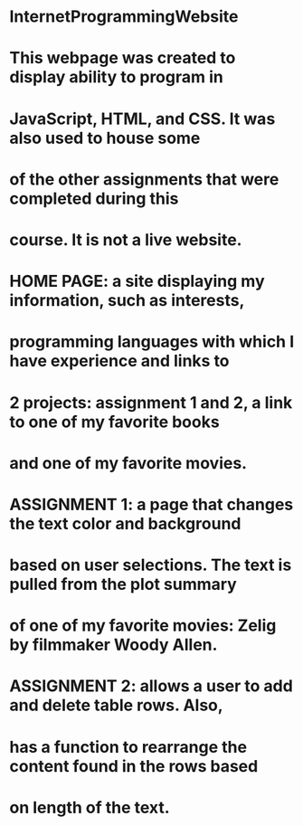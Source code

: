 # InternetProgrammingWebsite

# This webpage was created to display ability to program in
# JavaScript, HTML, and CSS. It was also used to house some
# of the other assignments that were completed during this
# course. It is not a live website.

# HOME PAGE: a site displaying my information, such as interests,
# programming languages with which I have experience and links to
# 2 projects: assignment 1 and 2, a link to one of my favorite books
# and one of my favorite movies.

# ASSIGNMENT 1: a page that changes the text color and background
# based on user selections. The text is pulled from the plot summary
# of one of my favorite movies: Zelig by filmmaker Woody Allen.

# ASSIGNMENT 2: allows a user to add and delete table rows. Also,
# has a function to rearrange the content found in the rows based
# on length of the text.
